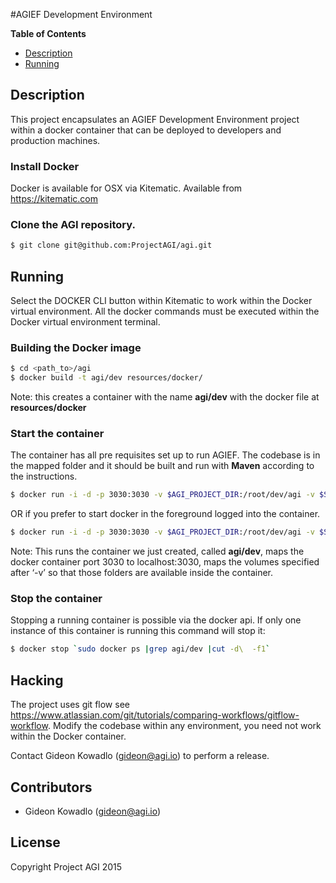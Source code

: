 #AGIEF Development Environment

**Table of Contents**
- [Description](#markdown-header-description)
- [Running](#markdown-header-running)

## Description

This project encapsulates an AGIEF Development Environment project within a docker container that can be deployed to developers and production machines. 

### Install Docker
Docker is available for OSX via Kitematic. Available from https://kitematic.com

### Clone the AGI repository.
```sh
$ git clone git@github.com:ProjectAGI/agi.git
```

## Running
Select the DOCKER CLI button within Kitematic to work within the Docker virtual environment.
All the docker commands must be executed within the Docker virtual environment terminal.

### Building the Docker image
```sh
$ cd <path_to>/agi
$ docker build -t agi/dev resources/docker/
```

Note: this creates a container with the name **agi/dev** with the docker file at **resources/docker**

### Start the container
The container has all pre requisites set up to run AGIEF. 
The codebase is in the mapped folder and it should be built and run with **Maven** according to the instructions. 

```sh
$ docker run -i -d -p 3030:3030 -v $AGI_PROJECT_DIR:/root/dev/agi -v $SWAGGER_CODEGEN_DIR:/root/dev/swagger-codegen source ./bin/.bashrc
```

OR if you prefer to start docker in the foreground logged into the container.
```sh
$ docker run -i -d -p 3030:3030 -v $AGI_PROJECT_DIR:/root/dev/agi -v $SWAGGER_CODEGEN_DIR:/root/dev/swagger-codegen source ./bin/.bashrc
```

Note: This runs the container we just created, called **agi/dev**, maps the docker container port 3030 to localhost:3030, maps the volumes specified after ‘-v’ so that those folders are available inside the container.

### Stop the container
Stopping a running container is possible via the docker api. If only one instance of this container is running this command will stop it:
```sh
$ docker stop `sudo docker ps |grep agi/dev |cut -d\  -f1`
```

## Hacking
The project uses git flow see https://www.atlassian.com/git/tutorials/comparing-workflows/gitflow-workflow.
Modify the codebase within any environment, you need not work within the Docker container.

Contact Gideon Kowadlo (gideon@agi.io) to perform a release.

## Contributors
* Gideon Kowadlo (gideon@agi.io) 

## License
Copyright Project AGI 2015
